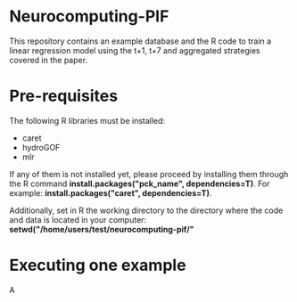 # Neurocomputing-PIF
This repository contains an example database and the R code to train a linear regression model using the t+1, t+7 and aggregated strategies covered in the paper.


# Pre-requisites
The following R libraries must be installed:
* caret
* hydroGOF
* mlr

If any of them is not installed yet, please proceed by installing them through the R command **install.packages("pck_name", dependencies=T)**. For example: **install.packages("caret", dependencies=T)**.

Additionally, set in R the working directory to the directory where the code and data is located in your computer:
**setwd("/home/users/test/neurocomputing-pif/"**


# Executing one example
A
